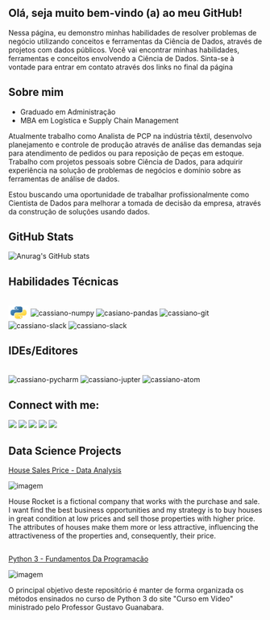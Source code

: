 ## Olá, seja muito bem-vindo (a) ao meu GitHub!

Nessa página, eu demonstro minhas habilidades de resolver problemas de negócio utilizando conceitos e ferramentas da Ciência de Dados, através de projetos com dados públicos.
Você vai encontrar minhas habilidades, ferramentas e conceitos envolvendo a Ciência de Dados.
Sinta-se à vontade para entrar em contato através dos links no final da página

## Sobre mim

* Graduado em Administração 
* MBA em Logística e Supply Chain Management

Atualmente trabalho como Analista de PCP na indústria têxtil, desenvolvo planejamento e controle de produção através de análise das demandas seja para atendimento de pedidos ou para reposição de peças em estoque. Trabalho com projetos pessoais sobre Ciência de Dados, para adquirir experiência na solução de problemas de negócios e domínio sobre as ferramentas de análise de dados.

Estou buscando uma oportunidade de trabalhar profissionalmente como Cientista de Dados para melhorar a tomada de decisão da empresa, através da construção de soluções usando dados.

## GitHub Stats
![Anurag's GitHub stats](https://github-readme-stats.vercel.app/api?username=Cassiano-Schmeiske&show_icons=true&theme=dark&include_all_commits=true&count_private=true)


## Habilidades Técnicas
<div style="display: inline_block"><br>
  <img align="center" alt="cassiano-python" height="30" width="40" src="https://raw.githubusercontent.com/devicons/devicon/master/icons/python/python-original.svg">
  <img align="center" alt="cassiano-numpy" height="30" width="40" src="https://cdn.jsdelivr.net/gh/devicons/devicon/icons/numpy/numpy-original-wordmark.svg">
  <img align="center" alt="casiano-pandas" height="30" width="40" src="https://cdn.jsdelivr.net/gh/devicons/devicon/icons/pandas/pandas-original-wordmark.svg">
  <img align="center" alt="cassiano-git" height="30" width="40" src="https://cdn.jsdelivr.net/gh/devicons/devicon/icons/git/git-original.svg">
  <img align="center" alt="cassiano-slack" height="30" width="40" src="https://cdn.jsdelivr.net/gh/devicons/devicon/icons/slack/slack-original.svg">
  <img align="center" alt="cassiano-slack" height="30" width="40" src="https://img.shields.io/badge/Microsoft_Excel-217346?style=for-the-badge&logo=microsoft-excel&logoColor=white">
</div>

## IDEs/Editores

<div style="display: inline_block"><br>
  <img align="center" alt="cassiano-pycharm" height="30" width="40" src="https://cdn.jsdelivr.net/gh/devicons/devicon/icons/pycharm/pycharm-plain-wordmark.svg">
  <img align="center" alt="cassiano-jupter" height="30" width="40" src="https://cdn.jsdelivr.net/gh/devicons/devicon/icons/jupyter/jupyter-original-wordmark.svg">
  <img align="center" alt="cassiano-atom" height="30" width="40" src="https://cdn.jsdelivr.net/gh/devicons/devicon/icons/atom/atom-original.svg">
</div>

  ##

 ## Connect with me:
<div>  
  <a href="https://www.linkedin.com/in/cassianoschmeiske/" target="_blank"><img src="https://img.shields.io/badge/-LinkedIn-%230077B5?style=for-the-badge&logo=linkedin&logoColor=white" target="_blank"></a>
  <a href="https://cassiano-schmeiske.github.io/Portfolio_Projetos/" target="_blank"><img src="https://img.shields.io/badge/Portfolio-7289DA?style=for-the-badge&logo=&logoColor=white" target="_blank"></a>
  <a href="https://www.instagram.com/cassianoschmeiske/" target="_blank"><img src="https://img.shields.io/badge/-Instagram-%23E4405F?style=for-the-badge&logo=instagram&logoColor=white" target="_blank"></a>
  <a href="https://www.facebook.com/cassiano.schmeiske/" target="_blank"><img src="https://img.shields.io/badge/Facebook-1877F2?style=for-the-badge&logo=facebook&logoColor=white" target="_blank"></a>
  <a href = "mailto:ca.schmeiske@gmail.com"><img src="https://img.shields.io/badge/-Gmail-%23333?style=for-the-badge&logo=gmail&logoColor=white" target="_blank"></a>
</div>


## Data Science Projects
[House Sales Price - Data Analysis](https://github.com/Cassiano-Schmeiske/House_Sales_Price_Data_Analysis)

![imagem](https://user-images.githubusercontent.com/94291995/151662149-e2931415-f098-49ad-a3b8-3c4631587766.jpg)

House Rocket is a fictional company that works with the purchase and sale. I want find the best business opportunities and my strategy is to buy houses in great condition at low prices and sell those properties with higher price. The attributes of houses make them more or less attractive, influencing the attractiveness of the properties and, consequently, their price.

##

[Python 3 - Fundamentos Da Programacão](https://github.com/Cassiano-Schmeiske/Fundamentos_Da_Programacao)

![imagem](https://user-images.githubusercontent.com/94291995/151412390-46d21033-6315-47d5-bec8-0cb43832a6a3.png)

O principal objetivo deste repositório é manter de forma organizada os métodos ensinados no curso de Python 3 do site "Curso em Vídeo" ministrado pelo Professor Gustavo Guanabara.
